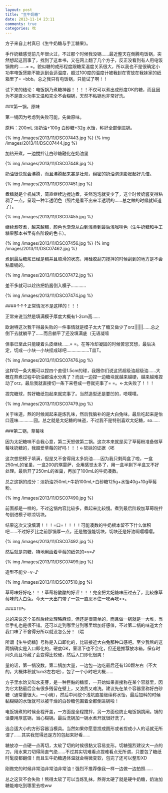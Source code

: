 ```yaml
---
layout: post
title: "生牛奶糖"
date: 2013-11-14 23:11
comments: true
categories: 吃
---
```

方子来自上村真巳《生牛奶糖与手工糖果》。

手作奶糖感觉前几年很火过，不过那个时候我没锅……最近整天在倒腾电饭锅，突然想起这回事了，找到了这本书，又在网上翻了几个方子，反正没看到有人用电饭锅做的……= =。貌似糖的成形程度跟糖浆温度关系很大，所以我也不是很确定小功率电饭煲能不能达到合适温度，超过100度的温度计被我封在寄放在我妹家的纸箱里了= =bbb。总之我只有电饭锅，只能试了啊！！

试下来的结论：电饭锅乃煮糖神器！！！！不仅可以煮出成形度OK的糖，而且因为不是直火功率又温和完全不会糊锅，天然不粘锅也非常好洗。

###第一锅，原味

第一锅因为考虑到失败可能，先做原味。

原料：200mL 淡奶油+100g 白砂糖+32g 水饴，称好全部倒进锅。

{% img /images/2013/11/DSC07443.jpg %}
{% img /images/2013/11/DSC07444.jpg %}

加热开煮，一边搅拌让白砂糖融化在奶油里

{% img /images/2013/11/DSC07448.jpg %}

奶油很快就会沸腾，而且沸腾起来甚是壮观，绵密的奶油泡沫膨胀起好几倍。

{% img /images/2013/11/DSC07451.jpg %}

煮糖就是个机械活，简直继续边搅边煮，突然泡泡就变少了，这个时候奶酱变得粘稠了一点，呈现一种半透明色（照片是看不出来半透明的……总之做的时候就知道了）。

{% img /images/2013/11/DSC07455.jpg %}

继续煮呀煮，越来越稠，颜色也渐渐从白到浅黄到最后浅咖啡色（生牛奶糖和手工糖果那本书里有各阶段的色卡）。

{% img /images/2013/11/DSC07456.jpg %}
{% img /images/2013/11/DSC07462.jpg %}

煮到最后糖浆已经是稠并且顺滑的状态，用硅胶刮刀搅拌的时候刮到的地方是不会粘着锅的。

{% img /images/2013/11/DSC07472.jpg %}

差不多就可以趁热把奶酱倒入模子…………

{% img /images/2013/11/DSC07474.jpg %}

####↑↑↑正常情况不是这样的！！！

正常来说当然是填满模子厚度大概有1-2cm高……

欧谢特这次我干得最失败的一件事情就是模子太大了糖又做少了orz||||||……总之倒下去就躺平了……而且躺平了还没填满底（无语凝噎

但事已至此只能硬着头皮继续……= =。在等冷却凝固的时候苦思冥想，最后决定，切成一小块一小块捏成球吧………………T皿T。

{% img /images/2013/11/DSC07476.jpg %}

这样切一条大概可以捏四个直径1.5cm的球，我跟你们说这货超级油超级油……大概在熬煮过程中奶油都油水分离了？而且一边捏一边糖块就越来越硬，越来越难捏动了orz，最后我就直接切一条下来卷成一卷就完事了= =。←太失败了！！！

捏完糖球，剪好糖纸包起来就完事了。当然造型还是要凹的，唔噗噗。

{% img /images/2013/11/DSC07479.jpg %}

关于味道，熬的时候闻起来是炼乳味，然后我脑补的是大白兔味，最后吃起来是怡口莲味…………囧。总之就是太妃糖的味道，不过我不是特别喜欢太妃糖，so……

###第二锅，草莓味

因为太妃糖味不合我心意，第二天怒做第二锅。这次本来就是买了草莓粉准备做草莓味奶糖的，我超爱草莓的好吗！！！←软妹的证据（呸

这次想把模子填满，但是又不舍得用太多奶油……因为我只剩两盒了啦，一盒250mL的雀巢，一盒200的琪雷萨，全用感觉太多了，用一盒半剩下半盒又不好处理。最后开了250mL的雀巢，再加了100mL的牛奶凑数。

总之这锅的成分：淡奶油250mL+牛奶100mL+白砂糖125g+水饴40g+10g草莓粉。

{% img /images/2013/11/DSC07490.jpg %}

前面都是一样的，不过这锅内容比较多，煮起来比较慢。煮到最后阶段加草莓粉拌匀倒进模子晾凉切块。

结果这次又没填满！！！=口=！！！！可能凑数的牛奶根本留不下什么体积吧……不过好歹比之前那锅厚一点，还是勉强能切块，切块还是好油啊嘤嘤嘤。

{% img /images/2013/11/DSC07492.jpg %}

然后就是包糖，特地用画着草莓的纸包的=v=♪

{% img /images/2013/11/DSC07499.jpg %}

造型不能少=v=♪

{% img /images/2013/11/DSC07510.jpg %}

草莓味好好吃！！！草莓粉酸酸的好评！！！完全把太妃糖味压过去了，比较像草莓味的大白兔。今天一天出门带了一包一直忍不住一吃再吃><。

####TIPs

总的来说这个虽然后续处理略麻烦，但还是很简单的，而且做一锅就是一大堆，当伴手礼也是很不错。还可以走到哪里分到哪里增加好感值，不过第二锅的味道太合我口味了不舍得分所以就没怎么分！（喂

所谓【生牛奶糖】号称是入口即化的，比较接近大白兔那种口感吧。至少我熬的这两锅确实是入口即化的。硬度OK，室温下也不会化，但还是推荐放冰箱，保存时间久而且冷藏了会变得比较硬，然后入口即化很爽！

量的话，第一锅没数。第二锅加大量，一边包一边吃最后还有130颗左右（不大的，大概体积就1cm3左右吧），包了一个小时吧大概……

方子里水饴又叫水麦芽，是一种巨黏的糖浆，一开始如果直接称在某个容器里，因为它太黏最后会有很多残留在壁上，又浪费又难洗。建议先在某个容器里称好白砂糖（通常量很大，一小碗），然后中间挖个浅坑直接继续称水饴，最后加料的时候黏糊糊的水饴就可以被干燥的白砂糖包围着全都倒进锅啦！

电饭锅煮的时候全程开盖，一方面是全程搅拌，另一方面也防止电饭锅跳闸。锅的话要用厚底锅，当心糊锅。最后洗锅加一锅水煮开就很好洗了。

选合适大小的方形容器当模具。当然如果你愿意捏成圆形或者捏成小人的话就无所谓了……其实我觉得还是方的包起来好看……

糖放凉一点硬一点再切，太软了切的时候很黏又容易变形。切糖强烈建议大一点的刀，用水果刀切得简直气绝……不过其实切难看点捏难看点无所谓，只要包了糖纸时髦度都翻倍！而且生牛奶糖遇体温就会稍微变软，包完了还可以整形XD

刚做完的时候非常油非常油非常油！强烈不推荐像我一样一边做一边拍照……

总之这货不会失败！熬得太软了可以当炼乳抹，熬得太硬了就是硬牛奶糖，奶油加糖能难吃到哪里去啦ww



